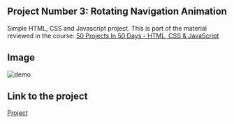 ## Project Number 3: Rotating Navigation Animation

Simple HTML, CSS and Javascript project. This is part of the material reviewed in the course: [50 Projects In 50 Days - HTML, CSS & JavaScript](https://www.udemy.com/course/50-projects-50-days/)

## Image

![demo](./img/examples/demo.gif)

## Link to the project

[Project](https://rawcdn.githack.com/jchemile/singlepages/522623928c90cc08f4b9e3ef4bb27b5b2e0e84e0/50projects50days/rotate-navigation/index.html)
